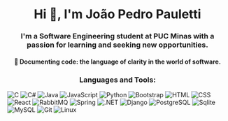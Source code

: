 <h1 align="center">Hi 👋, I'm João Pedro Pauletti</h1>
<h3 align="center">I'm a Software Engineering student at PUC Minas with a passion for learning and seeking new opportunities.</h3>

<h4 align="center"> 🔭 Documenting code: the language of clarity in the world of software.</h4>

<h3 align="center">Languages and Tools:</h3>

![C](https://skillicons.dev/icons?i=c)
![C#](https://skillicons.dev/icons?i=cs)
![Java](https://skillicons.dev/icons?i=java)
![JavaScript](https://skillicons.dev/icons?i=js)
![Python](https://skillicons.dev/icons?i=py)
![Bootstrap](https://skillicons.dev/icons?i=bootstrap)
![HTML](https://skillicons.dev/icons?i=html)
![CSS](https://skillicons.dev/icons?i=css)
![React](https://skillicons.dev/icons?i=react)
![RabbitMQ](https://skillicons.dev/icons?i=rabbitmq)
![Spring](https://skillicons.dev/icons?i=spring)
![.NET](https://skillicons.dev/icons?i=dotnet)
![Django](https://skillicons.dev/icons?i=django)
![PostgreSQL](https://skillicons.dev/icons?i=postgres)
![Sqlite](https://skillicons.dev/icons?i=sqlite)
![MySQL](https://skillicons.dev/icons?i=mysql)
![Git](https://skillicons.dev/icons?i=git)
![Linux](https://skillicons.dev/icons?i=linux)
